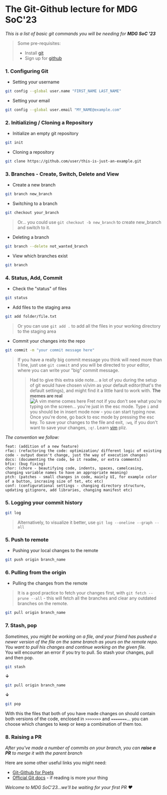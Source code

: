 # The Git-Github lecture for MDG SoC'23

*This is a list of basic git commands you will be needing for **MDG SoC '23***
> Some pre-requisites:
> - Install [git](https://git-scm.com/downloads)
> - Sign up for [github](https://github.com/)

### 1. Configuring Git   

   - Setting your username
   ```sh
   git config --global user.name "FIRST_NAME LAST_NAME"
   ```   
   - Setting your email
   ```sh
   git config --global user.email "MY_NAME@example.com"
   ```   
   
### 2. Initializing / Cloning a Repository   
  
   - Initialize an empty git repository 
   ```sh
   git init
   ```   
   - Cloning a repository
   ```sh
   git clone https://github.com/user/this-is-just-an-example.git
   ```

### 3. Branches - Create, Switch, Delete and View

   - Create a new branch
   ```sh
   git branch new_branch
   ```   
   - Switching to a branch
   ```sh
   git checkout your_branch
   ```   
   > Or... you could use ```git checkout -b new_branch``` to create new_branch and switch to it.
   - Deleting a branch
   ```sh
   git branch --delete not_wanted_branch
   ```
   - View which branches exist
   ```sh
   git branch
   ```

### 4. Status, Add, Commit
   - Check the "status" of files
   ```sh
   git status
   ```
   - Add files to the staging area
   ```sh
   git add folder/file.txt
   ```
   > Or you can use ```git add .``` to add all the files in your working directory to the staging area
   - Commit your changes into the repo
   ```sh
   git commit -m "your commit message here"
   ```
   > If you have a really big commit message you think will need more than 1 line, just use ```git commit``` and you will be directed to your editor, where you can write your "big" commit message.
   >> Had to give this extra side note... a lot of you during the setup of git would have chosen vi/vim as your default editor(that's the default settings), and might find it a little hard to work with. **The memes are real**  
   ![A vim meme comes here](https://preview.redd.it/seriously-though-how-do-i-exit-vim-v0-mx7dxqljnnl81.png?auto=webp&s=03f895ee50952918687dfdfea03c0bc3af097754)
   Fret not if you don't see what you're typing on the screen... you're just in the esc mode. Type ```i``` and you should be in insert mode now - you can start typing now. Once you're done, go back to esc mode by pressing the esc key. To save your changes to the file and exit, ```:wq```, if you don't want to save your changes, ```:q!```. Learn [vim](https://github.com/iggredible/Learn-Vim) pliz.  

   *The convention we follow:*   
   ```
   feat: (addition of a new feature)   
   rfac: (refactoring the code: optimization/ different logic of existing code - output doesn't change, just the way of execution changes)   
   docs: (documenting the code, be it readme, or extra comments)   
   bfix: (bug fixing)   
   chor: (chore - beautifying code, indents, spaces, camelcasing, changing variable names to have an appropriate meaning)
   ptch: (patches - small changes in code, mainly UI, for example color of a button, incrasing size of tet, etc etc)
   conf: (configurational settings - changing directory structure, updating gitignore, add libraries, changing manifest etc) 
   ``` 
### 5. Logging your commit history
   ```sh
   git log
   ```
   > Alternatively, to visualize it better, use ```git log --oneline --graph --all```

### 5. Push to remote
   - Pushing your local changes to the remote 
   ```sh
   git push origin branch_name
   ```
### 6. Pulling from the origin
   - Pulling the changes from the remote
   > It is a good practice to fetch your changes first, with ```git fetch --prune --all``` - this will fetch all the branches and clear any outdated branches on the remote.
   ```sh
   git pull origin branch_name
   ```
### 7. Stash, pop
   *Sometimes, you might be working on a file, and your friend has pushed a newer version of the file on the same branch as yours on the remote repo. You want to pull his changes and continue working on the given file.*     
   You will encounter an error if you try to pull. So stash your changes, pull and then pop.
   ```sh
   git stash
   ```
   **&darr;**
   ```sh
   git pull origin branch_name
   ```
   **&darr;**
   ```sh
   git pop
   ```
   With this the files that both of you have made changes on should contain both versions of the code, enclosed in ```>>>>>>>``` and ```=======```... you can choose which changes to keep or keep a combination of them too.

### 8. Raising a PR
   *After you've made a number of commits on your branch, you can **raise a PR** to merge it with the parent branch*   


Here are some other useful links you might need:
- [Git-Github for Poets](https://www.youtube.com/playlist?list=PLozRqGzj97d02YjR5JVqDwN2K0cAiT7VK)
- [Official Git docs](https://git-scm.com/docs) - if reading is more your thing

*Welcome to MDG SoC'23...we'll be waiting for your first PR :heart:*
